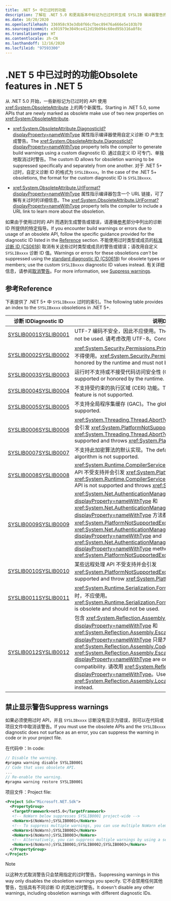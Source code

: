 ```yaml
---
title: .NET 5+ 中已过时的功能
description: 了解在 .NET 5.0 和更高版本中标记为已过时并生成 SYSLIB 编译器警告的 API。
ms.date: 10/20/2020
ms.openlocfilehash: 336958c93e3db8f66cfbec89476a666e5e103b70
ms.sourcegitcommit: e301979e3049ce412d19b094c60ed95b316a8f8c
ms.translationtype: HT
ms.contentlocale: zh-CN
ms.lasthandoff: 12/16/2020
ms.locfileid: "97593300"
---
```

# <a name="obsolete-features-in-net-5"></a><span data-ttu-id="49092-103">.NET 5 中已过时的功能</span><span class="sxs-lookup"><span data-stu-id="49092-103">Obsolete features in .NET 5</span></span>

<span data-ttu-id="49092-104">从 .NET 5.0 开始，一些新标记为已过时的 API 使用 <xref:System.ObsoleteAttribute> 上的两个新属性。</span><span class="sxs-lookup"><span data-stu-id="49092-104">Starting in .NET 5.0, some APIs that are newly marked as obsolete make use of two new properties on <xref:System.ObsoleteAttribute>.</span></span>

- <span data-ttu-id="49092-105"><xref:System.ObsoleteAttribute.DiagnosticId?displayProperty=nameWithType> 属性指示编译器使用自定义诊断 ID 产生生成警告。</span><span class="sxs-lookup"><span data-stu-id="49092-105">The <xref:System.ObsoleteAttribute.DiagnosticId?displayProperty=nameWithType> property tells the compiler to generate build warnings using a custom diagnostic ID.</span></span> <span data-ttu-id="49092-106">通过自定义 ID 可专门、单独地取消过时警告。</span><span class="sxs-lookup"><span data-stu-id="49092-106">The custom ID allows for obsoletion warning to be suppressed specifically and separately from one another.</span></span> <span data-ttu-id="49092-107">对于 .NET 5+ 过时，自定义诊断 ID 的格式为 `SYSLIBxxxx`。</span><span class="sxs-lookup"><span data-stu-id="49092-107">In the case of the .NET 5+ obsoletions, the format for the custom diagnostic ID is `SYSLIBxxxx`.</span></span>

- <span data-ttu-id="49092-108"><xref:System.ObsoleteAttribute.UrlFormat?displayProperty=nameWithType> 属性指示编译器包含一个 URL 链接，可了解有关过时的详细信息。</span><span class="sxs-lookup"><span data-stu-id="49092-108">The <xref:System.ObsoleteAttribute.UrlFormat?displayProperty=nameWithType> property tells the compiler to include a URL link to learn more about the obsoletion.</span></span>

<span data-ttu-id="49092-109">如果由于使用过时的 API 而遇到生成警告或错误，请遵循[参考](#reference)部分中列出的诊断 ID 所提供的特定指导。</span><span class="sxs-lookup"><span data-stu-id="49092-109">If you encounter build warnings or errors due to usage of an obsolete API, follow the specific guidance provided for the diagnostic ID listed in the [Reference](#reference) section.</span></span> <span data-ttu-id="49092-110">不能使用过时类型或成员的[标准诊断 ID (CS0618)](../../csharp/language-reference/compiler-messages/cs0618.md) 取消有关这些过时类型或成员的警告或错误；请改用自定义 `SYSLIBxxxx` 诊断 ID 值。</span><span class="sxs-lookup"><span data-stu-id="49092-110">Warnings or errors for these obsoletions *can't* be suppressed using the [standard diagnostic ID (CS0618)](../../csharp/language-reference/compiler-messages/cs0618.md) for obsolete types or members; use the custom `SYSLIBxxxx` diagnostic ID values instead.</span></span> <span data-ttu-id="49092-111">有关详细信息，请参阅[取消警告](#suppress-warnings)。</span><span class="sxs-lookup"><span data-stu-id="49092-111">For more information, see [Suppress warnings](#suppress-warnings).</span></span>

## <a name="reference"></a><span data-ttu-id="49092-112">参考</span><span class="sxs-lookup"><span data-stu-id="49092-112">Reference</span></span>

<span data-ttu-id="49092-113">下表提供了 .NET 5+ 中 `SYSLIBxxxx` 过时的索引。</span><span class="sxs-lookup"><span data-stu-id="49092-113">The following table provides an index to the `SYSLIBxxxx` obsoletions in .NET 5+.</span></span>

| <span data-ttu-id="49092-114">诊断 ID</span><span class="sxs-lookup"><span data-stu-id="49092-114">Diagnostic ID</span></span> | <span data-ttu-id="49092-115">说明</span><span class="sxs-lookup"><span data-stu-id="49092-115">Description</span></span> |
| - | - |
| [<span data-ttu-id="49092-116">SYSLIB0001</span><span class="sxs-lookup"><span data-stu-id="49092-116">SYSLIB0001</span></span>](syslib-warnings/syslib0001.md) | <span data-ttu-id="49092-117">UTF-7 编码不安全，因此不应使用。</span><span class="sxs-lookup"><span data-stu-id="49092-117">The UTF-7 encoding is insecure and should not be used.</span></span> <span data-ttu-id="49092-118">请考虑改用 UTF-8。</span><span class="sxs-lookup"><span data-stu-id="49092-118">Consider using UTF-8 instead.</span></span> |
| [<span data-ttu-id="49092-119">SYSLIB0002</span><span class="sxs-lookup"><span data-stu-id="49092-119">SYSLIB0002</span></span>](syslib-warnings/syslib0002.md) | <span data-ttu-id="49092-120"><xref:System.Security.Permissions.PrincipalPermissionAttribute> 不受运行时支持，不得使用。</span><span class="sxs-lookup"><span data-stu-id="49092-120"><xref:System.Security.Permissions.PrincipalPermissionAttribute> is not honored by the runtime and must not be used.</span></span> |
| [<span data-ttu-id="49092-121">SYSLIB0003</span><span class="sxs-lookup"><span data-stu-id="49092-121">SYSLIB0003</span></span>](syslib-warnings/syslib0003.md) | <span data-ttu-id="49092-122">运行时不支持或不接受代码访问安全性 (CAS)。</span><span class="sxs-lookup"><span data-stu-id="49092-122">Code access security (CAS) is not supported or honored by the runtime.</span></span> |
| [<span data-ttu-id="49092-123">SYSLIB0004</span><span class="sxs-lookup"><span data-stu-id="49092-123">SYSLIB0004</span></span>](syslib-warnings/syslib0004.md) | <span data-ttu-id="49092-124">不支持受约束的执行区域 (CER) 功能。</span><span class="sxs-lookup"><span data-stu-id="49092-124">The constrained execution region (CER) feature is not supported.</span></span> |
| [<span data-ttu-id="49092-125">SYSLIB0005</span><span class="sxs-lookup"><span data-stu-id="49092-125">SYSLIB0005</span></span>](syslib-warnings/syslib0005.md) | <span data-ttu-id="49092-126">不支持全局程序集缓存 (GAC)。</span><span class="sxs-lookup"><span data-stu-id="49092-126">The global assembly cache (GAC) is not supported.</span></span> |
| [<span data-ttu-id="49092-127">SYSLIB0006</span><span class="sxs-lookup"><span data-stu-id="49092-127">SYSLIB0006</span></span>](syslib-warnings/syslib0006.md) | <span data-ttu-id="49092-128"><xref:System.Threading.Thread.Abort?displayProperty=nameWithType> 不受支持并会引发 <xref:System.PlatformNotSupportedException>。</span><span class="sxs-lookup"><span data-stu-id="49092-128"><xref:System.Threading.Thread.Abort?displayProperty=nameWithType> is not supported and throws <xref:System.PlatformNotSupportedException>.</span></span> |
| [<span data-ttu-id="49092-129">SYSLIB0007</span><span class="sxs-lookup"><span data-stu-id="49092-129">SYSLIB0007</span></span>](syslib-warnings/syslib0007.md) | <span data-ttu-id="49092-130">不支持此加密算法的默认实现。</span><span class="sxs-lookup"><span data-stu-id="49092-130">The default implementation of this cryptography algorithm is not supported.</span></span> |
| [<span data-ttu-id="49092-131">SYSLIB0008</span><span class="sxs-lookup"><span data-stu-id="49092-131">SYSLIB0008</span></span>](syslib-warnings/syslib0008.md) | <span data-ttu-id="49092-132"><xref:System.Runtime.CompilerServices.DebugInfoGenerator.CreatePdbGenerator> API 不受支持并会引发 <xref:System.PlatformNotSupportedException>。</span><span class="sxs-lookup"><span data-stu-id="49092-132">The <xref:System.Runtime.CompilerServices.DebugInfoGenerator.CreatePdbGenerator> API is not supported and throws <xref:System.PlatformNotSupportedException>.</span></span> |
| [<span data-ttu-id="49092-133">SYSLIB0009</span><span class="sxs-lookup"><span data-stu-id="49092-133">SYSLIB0009</span></span>](syslib-warnings/syslib0009.md) | <span data-ttu-id="49092-134"><xref:System.Net.AuthenticationManager.Authenticate%2A?displayProperty=nameWithType> 和 <xref:System.Net.AuthenticationManager.PreAuthenticate%2A?displayProperty=nameWithType> 方法都不受支持并会引发 <xref:System.PlatformNotSupportedException>。</span><span class="sxs-lookup"><span data-stu-id="49092-134">The <xref:System.Net.AuthenticationManager.Authenticate%2A?displayProperty=nameWithType> and <xref:System.Net.AuthenticationManager.PreAuthenticate%2A?displayProperty=nameWithType> methods are not supported and throw <xref:System.PlatformNotSupportedException>.</span></span> |
| [<span data-ttu-id="49092-135">SYSLIB0010</span><span class="sxs-lookup"><span data-stu-id="49092-135">SYSLIB0010</span></span>](syslib-warnings/syslib0010.md) | <span data-ttu-id="49092-136">某些远程处理 API 不受支持并会引发 <xref:System.PlatformNotSupportedException>。</span><span class="sxs-lookup"><span data-stu-id="49092-136">Some remoting APIs are not supported and throw <xref:System.PlatformNotSupportedException>.</span></span> |
| [<span data-ttu-id="49092-137">SYSLIB0011</span><span class="sxs-lookup"><span data-stu-id="49092-137">SYSLIB0011</span></span>](syslib-warnings/syslib0011.md) | <span data-ttu-id="49092-138"><xref:System.Runtime.Serialization.Formatters.Binary.BinaryFormatter> 序列化已过时，不应使用。</span><span class="sxs-lookup"><span data-stu-id="49092-138"><xref:System.Runtime.Serialization.Formatters.Binary.BinaryFormatter> serialization is obsolete and should not be used.</span></span> |
| [<span data-ttu-id="49092-139">SYSLIB0012</span><span class="sxs-lookup"><span data-stu-id="49092-139">SYSLIB0012</span></span>](syslib-warnings/syslib0012.md) | <span data-ttu-id="49092-140">包含 <xref:System.Reflection.Assembly.CodeBase?displayProperty=nameWithType> 和 <xref:System.Reflection.Assembly.EscapedCodeBase?displayProperty=nameWithType> 只是为了实现 .NET Framework 兼容性。</span><span class="sxs-lookup"><span data-stu-id="49092-140"><xref:System.Reflection.Assembly.CodeBase?displayProperty=nameWithType> and <xref:System.Reflection.Assembly.EscapedCodeBase?displayProperty=nameWithType> are only included for .NET Framework compatibility.</span></span> <span data-ttu-id="49092-141">请改用 <xref:System.Reflection.Assembly.Location?displayProperty=nameWithType>。</span><span class="sxs-lookup"><span data-stu-id="49092-141">Use <xref:System.Reflection.Assembly.Location?displayProperty=nameWithType> instead.</span></span> |

## <a name="suppress-warnings"></a><span data-ttu-id="49092-142">禁止显示警告</span><span class="sxs-lookup"><span data-stu-id="49092-142">Suppress warnings</span></span>

<span data-ttu-id="49092-143">如果必须使用过时 API，并且 `SYSLIBxxxx` 诊断没有显示为错误，则可以在代码或项目文件中取消该警告。</span><span class="sxs-lookup"><span data-stu-id="49092-143">If you must use the obsolete APIs and the `SYSLIBxxxx` diagnostic does not surface as an error, you can suppress the warning in code or in your project file.</span></span>

<span data-ttu-id="49092-144">在代码中：</span><span class="sxs-lookup"><span data-stu-id="49092-144">In code:</span></span>

```csharp
// Disable the warning.
#pragma warning disable SYSLIB0001
// Code that uses obsolete API.
...
// Re-enable the warning.
#pragma warning restore SYSLIB0001
```

<span data-ttu-id="49092-145">项目文件：</span><span class="sxs-lookup"><span data-stu-id="49092-145">Project file:</span></span>

```xml
<Project Sdk="Microsoft.NET.Sdk">
  <PropertyGroup>
   <TargetFramework>net5.0</TargetFramework>
   <!-- NoWarn below suppresses SYSLIB0001 project-wide -->
   <NoWarn>$(NoWarn);SYSLIB0001</NoWarn>
   <!-- To suppress multiple warnings, you can use multiple NoWarn elements -->
   <NoWarn>$(NoWarn);SYSLIB0002</NoWarn>
   <NoWarn>$(NoWarn);SYSLIB0003</NoWarn>
   <!-- Alternatively, you can suppress multiple warnings by using a semicolon-delimited list -->
   <NoWarn>$(NoWarn);SYSLIB0001;SYSLIB0002;SYSLIB0003</NoWarn>
  </PropertyGroup>
</Project>
```

> [!NOTE]
> <span data-ttu-id="49092-146">以这种方式取消警告只会禁用指定的过时警告。</span><span class="sxs-lookup"><span data-stu-id="49092-146">Suppressing warnings in this way only disables the obsoletion warnings you specify.</span></span> <span data-ttu-id="49092-147">它不会禁用任何其他警告，包括具有不同诊断 ID 的其他过时警告。</span><span class="sxs-lookup"><span data-stu-id="49092-147">It doesn't disable any other warnings, including obsoletion warnings with different diagnostic IDs.</span></span>
